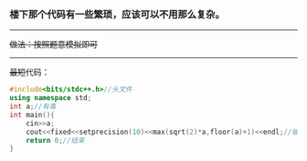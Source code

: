 ### 楼下那个代码有一些繁琐，应该可以不用那么复杂。

------------
~~做法：按照题意模拟即可~~

------------
~~最短~~代码：
```cpp
#include<bits/stdc++.h>//头文件
using namespace std;
int a;//有毒
int main(){
    cin>>a;
    cout<<fixed<<setprecision(10)<<max(sqrt(2)*a,floor(a)+1)<<endl;//输出更大的+10位小数
    return 0;//结束
}
```